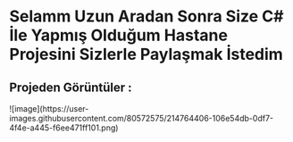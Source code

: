 <h1> Selamm Uzun Aradan Sonra Size C# İle Yapmış Olduğum Hastane Projesini Sizlerle Paylaşmak İstedim</h1>

<h2> Projeden Görüntüler : </h2>
![image](https://user-images.githubusercontent.com/80572575/214764406-106e54db-0df7-4f4e-a445-f6ee471ff101.png)
